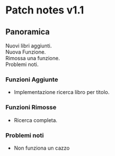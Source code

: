 # Patch notes v1.1

## Panoramica
Nuovi libri aggiunti.  
Nuova Funzione.  
Rimossa una funzione.  
Problemi noti.
  
### Funzioni Aggiunte
- Implementazione ricerca libro per titolo.

### Funzioni Rimosse
- Ricerca completa.

### Problemi noti
- Non funziona un cazzo